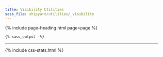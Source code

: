 ```yaml
---
title: Visibility Utilities
sass_file: shipyard/utilities/_visibility
---
```


{% include page-heading.html page=page %}

```css
{% sass_output -%}
```

---

{% include css-stats.html %}
